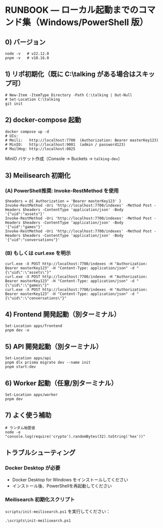 # RUNBOOK — ローカル起動までのコマンド集（Windows/PowerShell 版）

## 0) バージョン
```pwsh
node -v   # v22.12.0
pnpm -v   # v10.16.0
```

## 1) リポ初期化（既に C:\talking がある場合はスキップ可）
```pwsh
# New-Item -ItemType Directory -Path C:\talking | Out-Null
# Set-Location C:\talking
git init
```

## 2) docker-compose 起動
```pwsh
docker compose up -d
# UIs:
# Meili:   http://localhost:7700  (Authorization: Bearer masterKey123)
# MinIO:   http://localhost:9001  (admin / password123)
# MailHog: http://localhost:8025
```

MinIO バケット作成（Console → Buckets → `talking-dev`）

## 3) Meilisearch 初期化
### (A) PowerShell推奨: Invoke-RestMethod を使用
```pwsh
$headers = @{ Authorization = 'Bearer masterKey123' }
Invoke-RestMethod -Uri 'http://localhost:7700/indexes' -Method Post -Headers $headers -ContentType 'application/json' -Body '{"uid":"assets"}'
Invoke-RestMethod -Uri 'http://localhost:7700/indexes' -Method Post -Headers $headers -ContentType 'application/json' -Body '{"uid":"games"}'
Invoke-RestMethod -Uri 'http://localhost:7700/indexes' -Method Post -Headers $headers -ContentType 'application/json' -Body '{"uid":"conversations"}'
```

### (B) もしくは curl.exe を明示
```pwsh
curl.exe -X POST http://localhost:7700/indexes -H "Authorization: Bearer masterKey123" -H "Content-Type: application/json" -d "{\"uid\":\"assets\"}"
curl.exe -X POST http://localhost:7700/indexes -H "Authorization: Bearer masterKey123" -H "Content-Type: application/json" -d "{\"uid\":\"games\"}"
curl.exe -X POST http://localhost:7700/indexes -H "Authorization: Bearer masterKey123" -H "Content-Type: application/json" -d "{\"uid\":\"conversations\"}"
```

## 4) Frontend 開発起動（別ターミナル）
```pwsh
Set-Location apps/frontend
pnpm dev -o
```

## 5) API 開発起動（別ターミナル）
```pwsh
Set-Location apps/api
pnpm dlx prisma migrate dev --name init
pnpm start:dev
```

## 6) Worker 起動（任意/別ターミナル）
```pwsh
Set-Location apps/worker
pnpm dev
```

## 7) よく使う補助
```pwsh
# ランダム秘匿値
node -e "console.log(require('crypto').randomBytes(32).toString('hex'))"
```

## トラブルシューティング

### Docker Desktop が必要
- Docker Desktop for Windows をインストールしてください
- インストール後、PowerShellを再起動してください

### Meilisearch 初期化スクリプト
`scripts/init-meilisearch.ps1` を実行してください：
```pwsh
.\scripts\init-meilisearch.ps1
```
